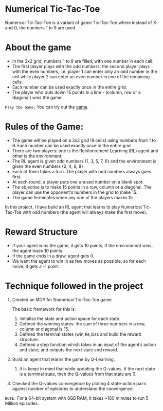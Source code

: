 # Numerical Tic-Tac-Toe
Numerical Tic-Tac-Toe is a variant of game Tic-Tac-Toe where instead of X and O, the numbers 1 to 9 are used.

# About the game
 - In the 3x3 grid, numbers 1 to 9 are filled, with one number in each cell.
 - The first player plays with the odd numbers, the second player plays with the even numbers, i.e. player 1 can enter only an odd number in the cell while player 2 can enter an even number in one of the remaining cells.
 - Each number can be used exactly once in the entire grid.
 - The player who puts down 15 points in a line - (column, row or a diagonal) wins the game.

 `Play the Game:` You can try out the [game](!https://www.play123.in/game/numeric-tic-tac-toe).

# Rules of the Game:
- The game will be played on a 3x3 grid (9 cells) using numbers from 1 to 9. Each number can be used exactly once in the entire grid.
- There are two players: one is the Reinforcement Learning (RL) agent and other is the environment.
- The RL agent is given odd numbers {1, 3, 5, 7, 9} and the environment is given the even numbers {2, 4, 6, 8}
- Each of them takes a turn. The player with odd numbers always goes first.
- At each round, a player puts one unused number on a blank spot.
- The objective is to make 15 points in a row, column or a diagonal. The player can use the opponent's numbers in the grid to make 15.
- The game terminates when any one of the players makes 15.

In this project, I have build an RL agent that learns to play Numerical Tic-Tac-Toe with odd numbers (the agent will always make the first move). 

# Reward Structure
- If your agent wins the game, it gets 10 points, if the environment wins, the agent loses 10 points.
- If the game ends in a draw, agent gets 0.
- We want the agent to win in as few moves as possible, so for each move, it gets a -1 point.

# Technique followed in the project
1. Created an MDP for Numerical Tic-Tac-Toe game

    The basic framework for this is:

    1. Initialise the state and action space for each state.
    2. Defined the winning states: the sum of three numbers in a row, column or diagonal is 15.
    3. Defined the terminal states (win,tie,loss and build the reward structure.
    4. Defined a step function which takes in an input of the agent’s action and state; and outputs the next state and reward.

2. Build an agent that learns the game by Q-Learning.
    1. It is keept in mind that while updating the Q-values, if the next state is a terminal state, then the Q-values from that state are 0.

3. Checked the Q-values convergence by ploting 4 state-action pairs against number of episodes to understand the convergence.

`NOTE:` For a 64-bit system with 8GB RAM, it takes ~180 minutes to run 5 Million episodes.
